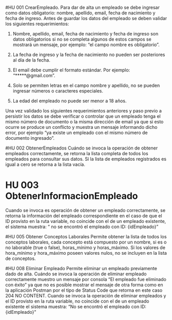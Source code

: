 #HU 001 CrearEmpleado.
Para dar de alta un empleado se debe ingresar como datos obligatorio: nombre, apellido, email, fecha de nacimiento y fecha de ingreso.
Antes de guardar los datos del empleado se deben validar los siguientes requerimientos: 

1) Nombre, apellido, email, fecha de nacimiento y fecha de ingreso son datos obligatorios si no se completa algunos de estos campos se mostrará un mensaje, por ejemplo: “el campo nombre es obligatorio”.

2) La fecha de ingreso y la fecha de nacimiento no pueden ser posteriores al día de la fecha.

3) El email debe cumplir el formato estándar. Por ejemplo: “*****@gmail.com”.

4) Solo se permiten letras en el campo nombre y apellido, no se pueden ingresar números o caracteres especiales.

5) La edad del empleado no puede ser menor a 18 años.

Una vez validado los siguientes requerimientos anteriores y paso previo a persistir los datos se debe verificar o controlar que un empleado tenga el mismo número de documento o la misma dirección de email ya que si esto ocurre se produce un conflicto y muestra un mensaje informando dicho error, por ejemplo “ya existe un empleado con el mismo número de documento ingresado”.


#HU 002 ObtenerEmpleados
Cuándo se invoca la operación de obtener empleados correctamente, se retorna la lista completa de todos los empleados para consultar sus datos. Sí la lista de empleados registrados es igual a cero se retorna a la lista vacía.


# HU 003 ObtenerInformacionEmpleado
Cuando se invoca es operación de obtener un empleado  correctamente, se retorna la información del empleado correspondiente en el caso de que el ID provisto en la ruta variable, no coincide con el de un empleado existente, el sistema muestra: “ no se encontró el empleado con ID: {idEmpleado}”

#HU 005 Obtener Conceptos Laborales 
Permite obtener la lista de todos los conceptos laborales, cada concepto está compuesto por un nombre, si es o no laborable (true o false), horas_mínimo y horas_máximo.
Si los valores de hora_mínimo y hora_máximo poseen valores nulos, no se incluyen en la lista de conceptos.

#HU 008 Eliminar Empleado
Permite eliminar un empleado previamente dado de alta.
Cuándo se invoca la operación de eliminar empleado correctamente muestro un mensaje por consola “El empleado fue eliminado con éxito” ya que no es posible mostrar el mensaje de otra forma como en la aplicación Postman por el tipo de Status Code que retorna en este caso 204 NO CONTENT.
Cuando se invoca la operación de eliminar empleados y el ID provisto en la ruta variable,  no coincide con el de un empleado existente el sistema muestra: “No se encontró el empleado con ID: {idEmpleado}”